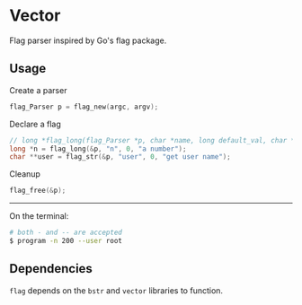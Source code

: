 # Vector

Flag parser inspired by Go's flag package.

## Usage

Create a parser

```c
flag_Parser p = flag_new(argc, argv);
```

Declare a flag

```c
// long *flag_long(flag_Parser *p, char *name, long default_val, char *usage);
long *n = flag_long(&p, "n", 0, "a number");
char **user = flag_str(&p, "user", 0, "get user name");
```

Cleanup

```c
flag_free(&p);
```

---

On the terminal:
```sh
# both - and -- are accepted
$ program -n 200 --user root
```

## Dependencies
`flag` depends on the `bstr` and `vector` libraries to function.
